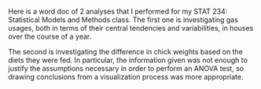 Here is a word doc of 2 analyses that I performed for my STAT 234: Statistical Models and Methods class. The first one
is investigating gas usages, both in terms of their central tendencies and variabilities, in houses over the course of a year.

The second is investigating the difference in chick weights based on the diets they were fed. In particular, the information
given was not enough to justify the assumptions necessary in order to perform an ANOVA test, so drawing conclusions from a
visualization process was more appropriate.
